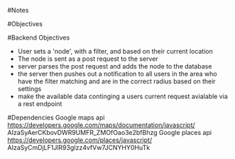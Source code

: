#Notes

#Objectives

#Backend Objectives
  * User sets a 'node', with a filter, and based on their current location
  * The node is sent as a post request to the server
  * server parses the post request and adds the node to the database
  * the server then pushes out a notification to all users in the area who have the filter matching and are in the correct radius based on their settings
  * make the available data continging a users current request avialable via a rest endpoint


#Dependencies
    Google maps api https://developers.google.com/maps/documentation/javascript/   AIzaSyAerCKbovDWR9UMFR_ZMOfOao3e2bfBhzg
    Google places api https://developers.google.com/places/javascript/  AIzaSyCmDjLF1JlR93gIzz4vfVw7JCNYHY0HuTk
